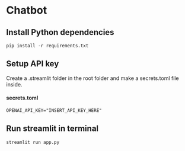 # Chatbot

## Install Python dependencies
```pip install -r requirements.txt```

## Setup API key
Create a .streamlit folder in the root folder and make a secrets.toml file inside.
#### secrets.toml
```OPENAI_API_KEY="INSERT_API_KEY_HERE"```

## Run streamlit in terminal
```streamlit run app.py```
